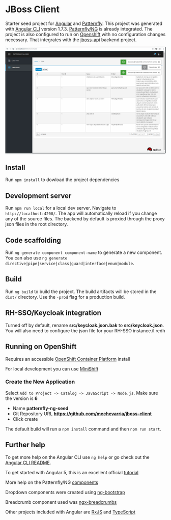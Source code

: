 # JBoss Client

Starter seed project for [Angular](https://angular.io/) and [Patternfly](https://www.patternfly.org/).  This project was generated with [Angular CLI](https://github.com/angular/angular-cli) version 1.7.3. [Patternfly/NG](http://www.patternfly.org/patternfly-ng) is already integrated.  The project is also configured to run on [Openshift](https://www.openshift.com/) with no configuration changes necessary. That integrates with the [jboss-api](https://github.com/mechevarria/jboss-api) backend project.

 ![screenshot.png](screenshot.png)

## Install

Run `npm install` to dowload the project dependencies

## Development server

Run `npm run local` for a local dev server. Navigate to `http://localhost:4200/`. The app will automatically reload if you change any of the source files.  The backend by default is proxied through the proxy json files in the root directory.

## Code scaffolding

Run `ng generate component component-name` to generate a new component. You can also use `ng generate directive|pipe|service|class|guard|interface|enum|module`.

## Build

Run `ng build` to build the project. The build artifacts will be stored in the `dist/` directory. Use the `-prod` flag for a production build.

## RH-SSO/Keycloak integration

Turned off by default, rename **src/keycloak.json.bak** to **src/keycloak.json**.  You will also need to configure the json file for your RH-SSO instance.il.redh

## Running on OpenShift
Requires an accessible [OpenShift Container Platform](https://www.openshift.com/container-platform/index.html) install

For local development you can use [MiniShift](https://docs.openshift.org/latest/minishift/getting-started/installing.html)

### Create the New Application

Select `Add to Project -> Catalog -> JavaScript -> Node.js`.  Make sure the version is **6**
* Name **patternfly-ng-seed**
* Git Repository URL **https://github.com/mechevarria/jboss-client**
* Click create

The default build will run a `npm install` command and then `npm run start`.
  
## Further help

To get more help on the Angular CLI use `ng help` or go check out the [Angular CLI README](https://github.com/angular/angular-cli/blob/master/README.md).

To get started with Angular 5, this is an excellent official [tutorial](https://angular.io/tutorial)

More help on the Patternfly/NG [components](http://www.patternfly.org/patternfly-ng/#/action)

Dropdown components were created using [ng-bootstrap](https://ng-bootstrap.github.io/#/home)

Breadcrumb component used was [ngx-breadcrumbs](https://github.com/McNull/ngx-breadcrumbs)

Other projects included with Angular are [RxJS](https://www.learnrxjs.io/) and [TypeScript](https://www.typescriptlang.org/docs/home.html)
